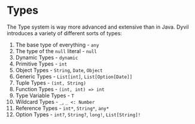 # Types

The Type system is way more advanced and extensive than in Java. Dyvil introduces a variety of different sorts of types:

1. The base type of everything - `any`
2. The type of the `null` literal - `null`
3. Dynamic Types - `dynamic`
4. Primitive Types - `int`
5. Object Types - `String`, `Date`, `Object`
6. Generic Types - `List[int]`, `List[Option[Date]]`
7. Tuple Types - `(int, String)`
8. Function Types - `(int, int) => int`
9. Type Variable Types - `T`
10. Wildcard Types - `_`, `_ <: Number`
11. Reference Types - `int*`, `String*`, `any*`
12. Option Types - `int?`, `String?`, `long!`, `List[String]!`